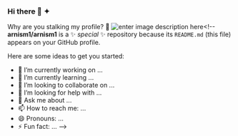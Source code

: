 ### Hi there 👋 ✦
Why are you stalking my profile? 🧐
![enter image description here](https://wakatime.com/share/@space/d2545779-06de-470c-9367-c192ee8d25bb.svg)<!--
**arnism1/arnism1** is a ✨ _special_ ✨ repository because its `README.md` (this file) appears on your GitHub profile.



Here are some ideas to get you started:

- 🔭 I’m currently working on ...
- 🌱 I’m currently learning ...
- 👯 I’m looking to collaborate on ...
- 🤔 I’m looking for help with ...
- 💬 Ask me about ...
- 📫 How to reach me: ...
- 😄 Pronouns: ...
- ⚡ Fun fact: ...
-->
